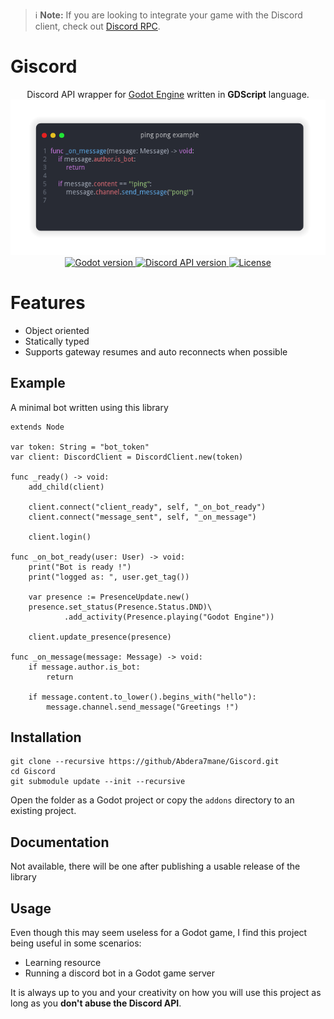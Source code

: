 > :information_source: **Note:** If you are looking to integrate your game with the Discord client, check out [Discord RPC](https://github.com/Abdera7mane/Discord-RPC-GDScript).

# Giscord

<p align="center">
    Discord API wrapper for <a href="https://github.com/godotengine/godot">Godot Engine</a> written in <b>GDScript</b> language.
    <img src="screenshots/ping-pong.png" alt="Ping pong example">
    <br>
    <a href="https://godotengine.org/download">
        <img src="https://img.shields.io/static/v1?label=Godot&message=3.5.x&color=478cbf&style=for-the-badge&logo=godotengine&logoColor=white" alt="Godot version">
    </a>
    <a href="https://discord.com/developers/docs/reference">
        <img src="https://img.shields.io/static/v1?label=Discord%20API&message=V9&color=5865f2&style=for-the-badge&logo=discord&logoColor=white" alt="Discord API version">
    </a>
    <a href="LICENSE">
        <img src="https://img.shields.io/github/license/abdera7mane/Giscord?style=for-the-badge" alt="License">
    </a>
</p>

# Features

* Object oriented
* Statically typed
* Supports gateway resumes and auto reconnects when possible

## Example

A minimal bot written using this library

```gdscript
extends Node

var token: String = "bot_token"
var client: DiscordClient = DiscordClient.new(token)

func _ready() -> void:
    add_child(client)
    
    client.connect("client_ready", self, "_on_bot_ready")
    client.connect("message_sent", self, "_on_message")

    client.login()

func _on_bot_ready(user: User) -> void:
    print("Bot is ready !")
    print("logged as: ", user.get_tag())

    var presence := PresenceUpdate.new()
    presence.set_status(Presence.Status.DND)\
            .add_activity(Presence.playing("Godot Engine"))

    client.update_presence(presence)

func _on_message(message: Message) -> void:
    if message.author.is_bot:
        return

    if message.content.to_lower().begins_with("hello"):
        message.channel.send_message("Greetings !")

```

## Installation


```
git clone --recursive https://github/Abdera7mane/Giscord.git
cd Giscord
git submodule update --init --recursive
```
Open the folder as a Godot project or copy the `addons` directory to an existing project.

## Documentation

Not available, there will be one after publishing a usable release of the library

## Usage

Even though this may seem useless for a Godot game, I find this project being useful in some scenarios:
* Learning resource
* Running a discord bot in a Godot game server

It is always up to you and your creativity on how you will use this project as long as you **don't abuse the Discord API**.